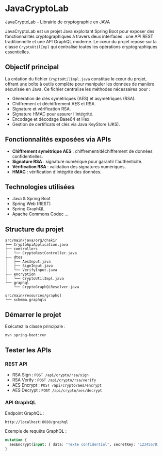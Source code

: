 # JavaCryptoLab
JavaCryptoLab – Librairie de cryptographie en JAVA

JavaCryptoLab est un projet Java exploitant Spring Boot pour exposer des fonctionnalités cryptographiques à travers deux interfaces : une API REST traditionnelle et une API GraphQL moderne. Le cœur du projet repose sur la classe `CryptoUtilImpl` qui centralise toutes les opérations cryptographiques essentielles.

## Objectif principal

La création du fichier `CryptoUtilImpl.java` constitue le cœur du projet, offrant une boîte à outils complète pour manipuler les données de manière sécurisée en Java. Ce fichier centralise les méthodes nécessaires pour :

- Génération de clés symétriques (AES) et asymétriques (RSA).
- Chiffrement et déchiffrement AES et RSA.
- Signature et vérification RSA.
- Signature HMAC pour assurer l'intégrité.
- Encodage et décodage Base64 et Hex.
- Gestion de certificats et clés via Java KeyStore (JKS).

## Fonctionnalités exposées via APIs

- **Chiffrement symétrique AES** : chiffrement/déchiffrement de données confidentielles.
- **Signature RSA** : signature numérique pour garantir l'authenticité.
- **Vérification RSA** : validation des signatures numériques.
- **HMAC** : vérification d'intégrité des données.

## Technologies utilisées

- Java & Spring Boot
- Spring Web (REST)
- Spring GraphQL
- Apache Commons Codec ...

## Structure du projet

```
src/main/java/org/chakir
├── CryptoApiApplication.java
├── controllers
│   └── CryptoRestController.java
├── dtos
│   ├── AesInput.java
│   ├── SignInput.java
│   └── VerifyInput.java
├── encryption
│   └── CryptoUtilImpl.java
└── graphql
    └── CryptoGraphQLResolver.java

src/main/resources/graphql
└── schema.graphqls
```

## Démarrer le projet

Exécutez la classe principale :

```bash
mvn spring-boot:run
```

## Tester les APIs

### REST API
- RSA Sign : `POST /api/crypto/rsa/sign`
- RSA Verify : `POST /api/crypto/rsa/verify`
- AES Encrypt : `POST /api/crypto/aes/encrypt`
- AES Decrypt : `POST /api/crypto/aes/decrypt`

### API GraphQL

Endpoint GraphQL :

```
http://localhost:8080/graphql
```

Exemple de requête GraphQL :

```graphql
mutation {
  aesEncrypt(input: { data: "Texte confidentiel", secretKey: "1234567812345678" })
}
```




